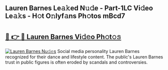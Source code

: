## Lauren Barnes Le𝚊𝚔ed N𝚞𝚍e - Part-1LC Vi𝚍eo Le𝚊𝚔s - H𝚘t O𝚗lyf𝚊ns Ph𝚘tos mBcd7

# <h2><a href="http://hf64j6.feru.top/?c=Lauren+Barnes">🔗 👉 🔴 Lauren Barnes Vi𝚍𝚎o Ph𝚘t𝚘𝚜</a></h2>

[![Lauren Barnes Nu𝚍𝚎s](https://i.imgur.com/0TWrTi3.gif)](http://hf64j6.feru.top/?c=Lauren+Barnes)
Social media personality Lauren Barnes recognized for their dance and lifestyle content. The public's Lauren Barnes trust in public figures is often eroded by scandals and controversies. 
